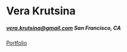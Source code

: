# Vera Krutsina 
##### vera.krutsina@gmail.com   San Francisco, CA 
[Portfolio](http://verakrutsina.com)
